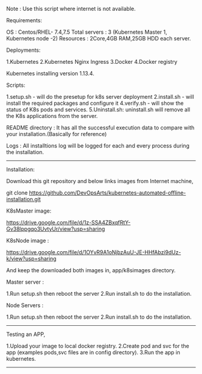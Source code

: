 Note : Use this script where internet is not available.

Requirements:

OS : Centos/RHEL- 7.4,7.5
Total servers : 3 (Kubernetes Master 1, Kubernetes node -2)
Resources : 2Core,4GB RAM,25GB HDD each server.



Deployments:

1.Kubernetes
2.Kubernetes Nginx Ingress
3.Docker
4.Docker registry

Kubernetes installing version 1.13.4.

Scripts:

1.setup.sh - will do the presetup for k8s server deployment
2.install.sh - will install the required packages and configure it
4.verify.sh - will show the status of K8s pods and services.
5.Uninstall.sh:  uninstall.sh will remove all the K8s applications from the server.

README directory : It has all the successful execution data to compare with your installation.(Basically for reference)

Logs :  All installtions log will be logged for each and every process during the installation.

------------------------------------------------------------------------------------------------
Installation:

Download this git repository and below links images from Internet machine,

git clone https://github.com/DevOpsArts/kubernetes-automated-offline-installation.git

K8sMaster image:

https://drive.google.com/file/d/1z-SSA4ZBxqfRtY-Gv38lppgqo3UvtyUr/view?usp=sharing

K8sNode image :

https://drive.google.com/file/d/1OYvR9A1oNjbzAuU-JE-HHfAbzi9dUz-k/view?usp=sharing

And keep the downloaded both images in, app/k8simages directory.

Master server :

1.Run setup.sh then reboot the server
2.Run install.sh to do the installation.

Node Servers :

1.Run setup.sh then reboot the server
2.Run install.sh to do the installation.

--------------------------------------------------------------------------------------------------
Testing an APP,

1.Upload your image to local docker registry.
2.Create pod and svc for the app (examples pods,svc files are in config directory).
3.Run the app in kubernetes.

----------------------------------------------------------------------------------------------------
